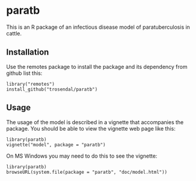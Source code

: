 # paratb

This is an R package of an infectious disease model of
paratuberculosis in cattle.

## Installation

Use the remotes package to install the package and its dependency from
github list this:

```{r}
library("remotes")
install_github("trosendal/paratb")
```

## Usage

The usage of the model is described in a vignette that accompanies the
package. You should be able to view the vignette web page like this:

```{r}
library(paratb)
vignette("model", package = "paratb")
```

On MS Windows you may need to do this to see the vignette:

```{r}
library(paratb)
browseURL(system.file(package = "paratb", "doc/model.html"))
```
